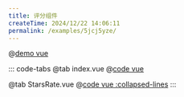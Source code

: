 ```yaml
---
title: 评分组件
createTime: 2024/12/22 14:06:11
permalink: /examples/5jcj5yze/
---
```


@[demo vue](./index.vue)

::: code-tabs
@tab index.vue
@[code vue](./index.vue)

@tab StarsRate.vue
@[code vue :collapsed-lines](./StarsRate/index.vue)
:::
